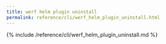 ```yaml
---
title: werf helm plugin uninstall
permalink: reference/cli/werf_helm_plugin_uninstall.html
---
```


{% include /reference/cli/werf_helm_plugin_uninstall.md %}

